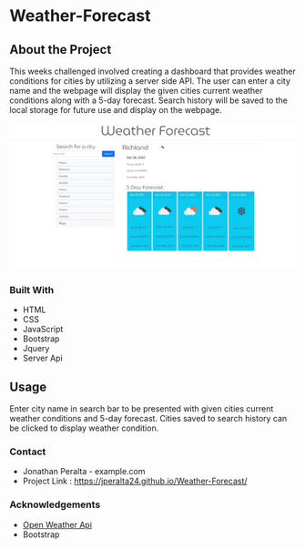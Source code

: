 # Weather-Forecast

## About the Project
This weeks challenged involved creating a dashboard that provides weather conditions for cities by utilizing a server side API. 
The user can enter a city name and the webpage will display the given cities current weather conditions along with a 5-day forecast. Search history will be saved to the local storage for future use and display on the webpage.


![](/Assets/Images/Screenshot%202022-12-18%20142916.jpg)

### Built With
- HTML
- CSS
- JavaScript
- Bootstrap
- Jquery
- Server Api

## Usage
Enter city name in search bar to be presented with given cities current weather conditions and 5-day forecast. 
Cities saved to search history can be clicked to display weather condition.

### Contact
- Jonathan Peralta - example.com
- Project Link : https://jperalta24.github.io/Weather-Forecast/

### Acknowledgements
- [Open Weather Api](https://openweathermap.org/api)
- Bootstrap
